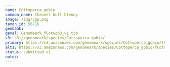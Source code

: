 ```yaml
---
name: Cottoperca gobio
common_name: Channel bull blenny
image: /img/vgp.png
taxon_id: 56716
genbank:
geval: Genomeark_fCotGob3_v1_t3p
s3: s3://genomeark/species/Cottoperca_gobio/
primary: https://s3.amazonaws.com/genomeark/species/Cottoperca_gobio/fCotGob3/assembly_v1/fCotGob3_t3.p.fasta.gz
alts: https://s3.amazonaws.com/genomeark/species/Cottoperca_gobio/fCotGob3/assembly_v1/fCotGob3_t3.h.fasta.gz
status: submitted v1
notes:
---
```

